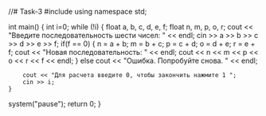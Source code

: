 //# Task-3
#include <iostream>
using namespace std;
 
int main()
{
    int i=0;
    while (!i)
    {
        float a, b, c, d, e, f;
        float n, m, p, o, r;
        cout << "Введите последовательность шести чисел: " << endl;
        cin >> a >> b >> c >> d >> e >> f;
        if(f == 0)
        {
            n = a + b;
            m = b + c;
            p = c + d;
            o = d + e;
            r = e + f;
            cout << "Новая последовательность: " << endl;
            cout <<  n  <<  m  <<  p  <<  o  <<  r  <<  f  << endl;
        }
        else
            cout << "Ошибка. Попробуйте снова. " << endl;
        
        cout << "Для расчета введите 0, чтобы закончить нажмите 1 ";
        cin >> i;
    }
system("pause");
return 0;
}
